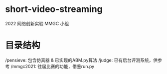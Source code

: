 # short-video-streaming
2022 网络创新实验 MMGC 小组

# 目录结构
/pensieve: 包含仿真器 & 已实现的ABM.py算法
/judge: 已有后台评测系统，供参考
/mmgc2021: 往届比赛的功能，借鉴run.py
